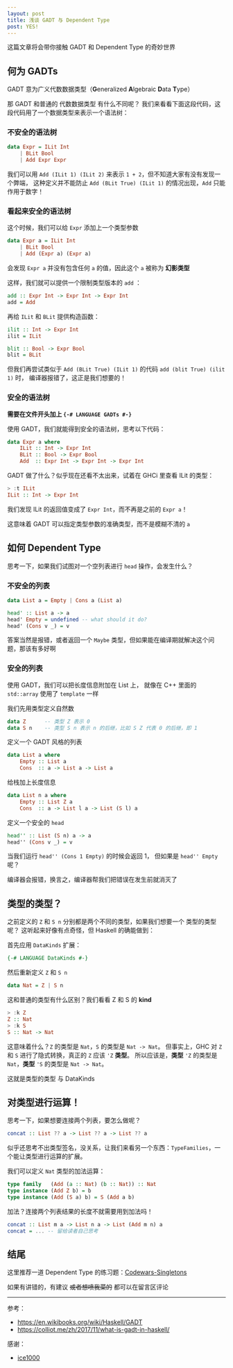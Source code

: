 ```yaml
---
layout: post
title: 浅谈 GADT 与 Dependent Type
post: YES!
---
```


这篇文章将会带你接触 GADT 和 Dependent Type 的奇妙世界  

## 何为 GADTs

GADT 意为广义代数数据类型（**G**eneralized **A**lgebraic **D**ata **T**ype）

那 GADT 和普通的 代数数据类型 有什么不同呢？
我们来看看下面这段代码，这段代码用了一个数据类型来表示一个语法树：

### 不安全的语法树

```haskell
data Expr = ILit Int
    | BLit Bool
    | Add Expr Expr
```

我们可以用 `Add (ILit 1) (ILit 2)` 来表示 `1 + 2`，但不知道大家有没有发现一个弊端，
这种定义并不能防止 `Add (BLit True) (ILit 1)` 的情况出现，`Add` 只能作用于数字！

### 看起来安全的语法树

这个时候，我们可以给 `Expr` 添加上一个类型参数

```haskell
data Expr a = ILit Int
    | BLit Bool
    | Add (Expr a) (Expr a)
```

会发现 `Expr a` 并没有包含任何 `a` 的值，因此这个 `a` 被称为 **幻影类型**

这样，我们就可以提供一个限制类型版本的 `add` ：

```haskell
add :: Expr Int -> Expr Int -> Expr Int
add = Add
```

再给 `ILit` 和 `BLit` 提供构造函数：

```haskell
ilit :: Int -> Expr Int
ilit = ILit

blit :: Bool -> Expr Bool
blit = BLit
```

但我们再尝试类似于 `Add (BLit True) (ILit 1)` 的代码 `add (blit True) (ilit 1)` 时，
编译器报错了，这正是我们想要的！

### 安全的语法树

**需要在文件开头加上 `{-# LANGUAGE GADTs #-}`**

使用 GADT，我们就能得到安全的语法树，思考以下代码：

```haskell
data Expr a where
    ILit :: Int -> Expr Int
    BLit :: Bool -> Expr Bool
    Add  :: Expr Int -> Expr Int -> Expr Int
```

GADT 做了什么？似乎现在还看不太出来，试着在 GHCi 里查看 ILit 的类型：

```haskell
> :t ILit
ILit :: Int -> Expr Int
```

我们发现 ILit 的返回值变成了 `Expr Int`，而不再是之前的 `Expr a`！

这意味着 GADT 可以指定类型参数的准确类型，而不是模糊不清的 `a`

## 如何 Dependent Type

思考一下，如果我们试图对一个空列表进行 `head` 操作，会发生什么？

### 不安全的列表

```haskell
data List a = Empty | Cons a (List a)

head' :: List a -> a
head' Empty = undefined -- what should it do?
head' (Cons v _) = v
```

答案当然是报错，或者返回一个 `Maybe` 类型，但如果能在编译期就解决这个问题，那该有多好啊

### 安全的列表

使用 GADT，我们可以把长度信息附加在 List 上，
就像在 C++ 里面的 `std::array` 使用了 `template` 一样  

我们先用类型定义自然数

```haskell
data Z      -- 类型 Z 表示 0
data S n    -- 类型 S n 表示 n 的后继，比如 S Z 代表 0 的后继，即 1
```

定义一个 GADT 风格的列表

```haskell
data List a where
    Empty :: List a
    Cons  :: a -> List a -> List a
```

给栈加上长度信息

```haskell
data List n a where
    Empty :: List Z a
    Cons  :: a -> List l a -> List (S l) a
```

定义一个安全的 `head`

```haskell
head'' :: List (S n) a -> a
head'' (Cons v _) = v
```

当我们运行 `head'' (Cons 1 Empty)` 的时候会返回 1，
但如果是 `head'' Empty` 呢？

编译器会报错，换言之，编译器帮我们把错误在发生前就消灭了

## 类型的类型？

之前定义的 `Z` 和 `S n` 分别都是两个不同的类型，如果我们想要一个 类型的类型 呢？
这听起来好像有点奇怪，但 Haskell 的确能做到：

首先应用 `DataKinds` 扩展：

```haskell
{-# LANGUAGE DataKinds #-}
```

然后重新定义 `Z` 和 `S n`  

```haskell
data Nat = Z | S n
```

这和普通的类型有什么区别？我们看看 Z 和 S 的 **kind**  

```haskell
> :k Z
Z :: Nat
> :k S
S :: Nat -> Nat
```

这意味着什么？`Z` 的类型是 `Nat`，`S` 的类型是 `Nat -> Nat`。
但事实上，GHC 对 `Z` 和 `S` 进行了隐式转换，真正的 `Z` 应该 `'Z` **类型**。
所以应该是，**类型** `'Z` 的类型是 `Nat`，**类型** `'S` 的类型是 `Nat -> Nat`。

这就是类型的类型 与 DataKinds

## 对类型进行运算！

思考一下，如果想要连接两个列表，要怎么做呢？

```haskell
concat :: List ?? a -> List ?? a -> List ?? a
```

似乎还思考不出类型签名，没关系，让我们来看另一个东西：`TypeFamilies`，一个能让类型进行运算的扩展。

我们可以定义 `Nat` 类型的加法运算：

```haskell
type family   (Add (a :: Nat) (b :: Nat)) :: Nat
type instance (Add Z b) = b
type instance (Add (S a) b) = S (Add a b)
```

加法？连接两个列表结果的长度不就需要用到加法吗！

```haskell
concat :: List m a -> List n a -> List (Add m n) a
concat = ... -- 留给读者自己思考
```

## 结尾

这里推荐一道 Dependent Type 的练习题：[Codewars-Singletons](https://www.codewars.com/kata/singletons)

如果有讲错的，有建议 ~~或者想喷我菜的~~ 都可以在留言区评论

-------------
参考：
* https://en.wikibooks.org/wiki/Haskell/GADT
* https://colliot.me/zh/2017/11/what-is-gadt-in-haskell/

感谢：
* [ice1000](https://ice1000.org)